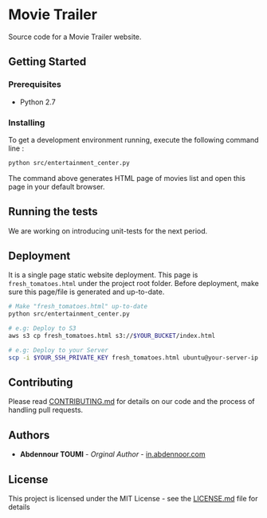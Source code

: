 # Movie Trailer

Source code for a Movie Trailer website.


## Getting Started

### Prerequisites

- Python 2.7

### Installing

To get a development environment running, execute the following command line :

```sh
python src/entertainment_center.py

```

The command above generates HTML page of movies list and open this page in your default browser.


## Running the tests

We are working on introducing unit-tests for the next period.


## Deployment

It is a single page static website deployment.
This page is `fresh_tomatoes.html` under the project root folder.
Before deployment, make sure this page/file is generated and up-to-date.

```sh
# Make "fresh_tomatoes.html" up-to-date
python src/entertainment_center.py

# e.g: Deploy to S3
aws s3 cp fresh_tomatoes.html s3://$YOUR_BUCKET/index.html

# e.g: Deploy to your Server
scp -i $YOUR_SSH_PRIVATE_KEY fresh_tomatoes.html ubuntu@your-server-ip:/var/www/html/index.html

```


## Contributing

Please read [CONTRIBUTING.md](#CONTRIBUTING.md) for details on our code and the process of handling pull requests.

## Authors

* **Abdennour TOUMI** - *Orginal Author* - [in.abdennoor.com](http://in.abdennoor.com)


## License

This project is licensed under the MIT License - see the [LICENSE.md](LICENSE.md) file for details
